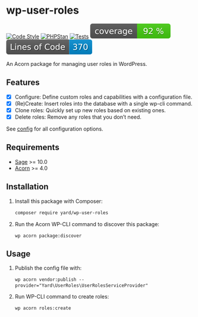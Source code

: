 # wp-user-roles

[![Code Style](https://github.com/yardinternet/wp-user-roles/actions/workflows/format-php.yml/badge.svg?no-cache)](https://github.com/yardinternet/wp-user-roles/actions/workflows/format-php.yml)
[![PHPStan](https://github.com/yardinternet/wp-user-roles/actions/workflows/phpstan.yml/badge.svg?no-cache)](https://github.com/yardinternet/wp-user-roles/actions/workflows/phpstan.yml)
[![Tests](https://github.com/yardinternet/wp-user-roles/actions/workflows/run-tests.yml/badge.svg?no-cache)](https://github.com/yardinternet/wp-user-roles/actions/workflows/run-tests.yml)
[![Code Coverage Badge](https://github.com/yardinternet/wp-user-roles/blob/badges/coverage.svg)](https://github.com/yardinternet/wp-user-roles/actions/workflows/badges.yml)
[![Lines of Code Badge](https://github.com/yardinternet/wp-user-roles/blob/badges/lines-of-code.svg)](https://github.com/yardinternet/wp-user-roles/actions/workflows/badges.yml)


An Acorn package for managing user roles in WordPress.

## Features

- [x] Configure: Define custom roles and capabilities with a configuration file.
- [x] (Re)Create: Insert roles into the database with a single wp-cli command.
- [x] Clone roles: Quickly set up new roles based on existing ones.
- [x] Delete roles: Remove any roles that you don’t need.

See [config](./config/user-roles.php) for all configuration options.

## Requirements

- [Sage](https://github.com/roots/sage) >= 10.0
- [Acorn](https://github.com/roots/acorn) >= 4.0

## Installation

1. Install this package with Composer:

    ```sh
    composer require yard/wp-user-roles
    ```

2. Run the Acorn WP-CLI command to discover this package:

    ```shell
    wp acorn package:discover
    ```

## Usage

1. Publish the config file with:

   ```shell
   wp acorn vendor:publish --provider="Yard\UserRoles\UserRolesServiceProvider"
   ```

2. Run WP-CLI command to create roles:

   ```shell
   wp acorn roles:create
   ```